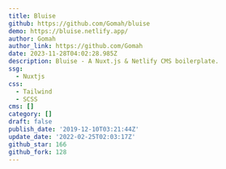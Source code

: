 ```yaml
---
title: Bluise
github: https://github.com/Gomah/bluise
demo: https://bluise.netlify.app/
author: Gomah
author_link: https://github.com/Gomah
date: 2023-11-28T04:02:28.985Z
description: Bluise - A Nuxt.js & Netlify CMS boilerplate.
ssg:
  - Nuxtjs
css:
  - Tailwind
  - SCSS
cms: []
category: []
draft: false
publish_date: '2019-12-10T03:21:44Z'
update_date: '2022-02-25T02:03:17Z'
github_star: 166
github_fork: 128
---
```

